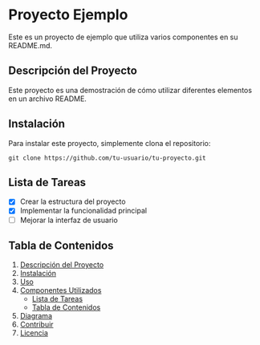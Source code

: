 # Proyecto Ejemplo

Este es un proyecto de ejemplo que utiliza varios componentes en su README.md.

## Descripción del Proyecto

Este proyecto es una demostración de cómo utilizar diferentes elementos en un archivo README.

## Instalación

Para instalar este proyecto, simplemente clona el repositorio:

```
git clone https://github.com/tu-usuario/tu-proyecto.git
```


## Lista de Tareas

- [x] Crear la estructura del proyecto
- [x] Implementar la funcionalidad principal
- [ ] Mejorar la interfaz de usuario

## Tabla de Contenidos

1. [Descripción del Proyecto](#descripción-del-proyecto)
2. [Instalación](#instalación)
3. [Uso](#uso)
4. [Componentes Utilizados](#componentes-utilizados)
   - [Lista de Tareas](#lista-de-tareas)
   - [Tabla de Contenidos](#tabla-de-contenidos)
5. [Diagrama](#diagrama)
6. [Contribuir](#contribuir)
7. [Licencia](#licencia)
